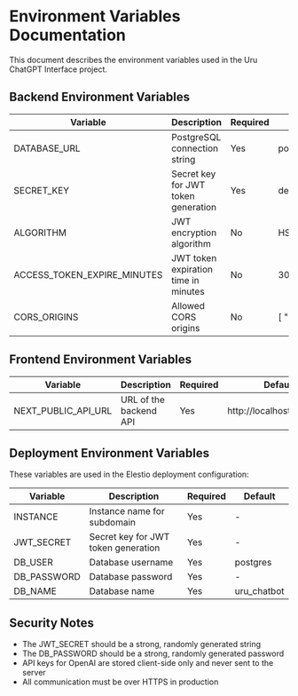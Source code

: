 # Environment Variables Documentation

This document describes the environment variables used in the Uru ChatGPT Interface project.

## Backend Environment Variables

| Variable | Description | Required | Default |
|----------|-------------|----------|---------|
| DATABASE_URL | PostgreSQL connection string | Yes | postgresql+asyncpg://postgres:postgres@localhost/uru_chatbot |
| SECRET_KEY | Secret key for JWT token generation | Yes | development_secret_key |
| ALGORITHM | JWT encryption algorithm | No | HS256 |
| ACCESS_TOKEN_EXPIRE_MINUTES | JWT token expiration time in minutes | No | 30 |
| CORS_ORIGINS | Allowed CORS origins | No | [ "http://localhost:3000" ] |

## Frontend Environment Variables

| Variable | Description | Required | Default |
|----------|-------------|----------|---------|
| NEXT_PUBLIC_API_URL | URL of the backend API | Yes | http://localhost:8000/api |

## Deployment Environment Variables

These variables are used in the Elestio deployment configuration:

| Variable | Description | Required | Default |
|----------|-------------|----------|---------|
| INSTANCE | Instance name for subdomain | Yes | - |
| JWT_SECRET | Secret key for JWT token generation | Yes | - |
| DB_USER | Database username | Yes | postgres |
| DB_PASSWORD | Database password | Yes | - |
| DB_NAME | Database name | Yes | uru_chatbot |

## Security Notes

- The JWT_SECRET should be a strong, randomly generated string
- The DB_PASSWORD should be a strong, randomly generated password
- API keys for OpenAI are stored client-side only and never sent to the server
- All communication must be over HTTPS in production
